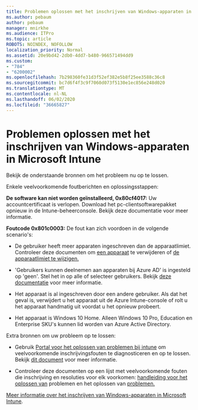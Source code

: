 ```yaml
---
title: Problemen oplossen met het inschrijven van Windows-apparaten in Microsoft Intune
ms.author: pebaum
author: pebaum
manager: mnirkhe
ms.audience: ITPro
ms.topic: article
ROBOTS: NOINDEX, NOFOLLOW
localization_priority: Normal
ms.assetid: 20e9bd42-2db0-4dd7-b480-966571494dd9
ms.custom:
- "784"
- "6200002"
ms.openlocfilehash: 7b298360fe31d3f52ef382e5b8f25ee3588c36c8
ms.sourcegitcommit: bc7d6f4f3c9f7060d073f5130e1ec856e248d020
ms.translationtype: MT
ms.contentlocale: nl-NL
ms.lasthandoff: 06/02/2020
ms.locfileid: "36665827"
---
```

# <a name="troubleshoot-issues-with-enrolling-windows-devices-in-microsoft-intune"></a>Problemen oplossen met het inschrijven van Windows-apparaten in Microsoft Intune

Bekijk de onderstaande bronnen om het probleem nu op te lossen.
  
Enkele veelvoorkomende foutberichten en oplossingsstappen:
  
 **De software kan niet worden geïnstalleerd, 0x80cf4017:** Uw accountcertificaat is verlopen. Download het pc-clientsoftwarepakket opnieuw in de Intune-beheerconsole. Bekijk deze documentatie voor meer informatie.
  
 **Foutcode 0x801c0003:** De fout kan zich voordoen in de volgende scenario's:
  
-  De gebruiker heeft meer apparaten ingeschreven dan de apparaatlimiet. Controleer deze documenten om [een apparaat](https://docs.microsoft.com/intune/devices-wipe) te verwijderen of [de apparaatlimiet te wijzigen.](https://docs.microsoft.com/intune/enrollment-restrictions-set#set-device-limit-restrictions)

-  'Gebruikers kunnen deelnemen aan apparaten bij Azure AD' is ingesteld op 'geen'. Stel het in op alle of selecteer gebruikers. Bekijk [deze documentatie](https://docs.microsoft.com/azure/active-directory/device-management-azure-portal#configure-device-settings) voor meer informatie.

-  Het apparaat is al ingeschreven door een andere gebruiker. Als dat het geval is, verwijdert u het apparaat uit de Azure Intune-console of rolt u het apparaat handmatig uit voordat u het opnieuw probeert.

-  Het apparaat is Windows 10 Home. Alleen Windows 10 Pro, Education en Enterprise SKU's kunnen lid worden van Azure Active Directory.

Extra bronnen om uw probleem op te lossen:
  
-  Gebruik [Portal voor het oplossen van problemen bij intune](https://devicemanagement.microsoft.com/#blade/Microsoft_Intune_DeviceSettings/TroubleshootBlade) om veelvoorkomende inschrijvingsfouten te diagnosticeren en op te lossen. Bekijk [dit document](https://docs.microsoft.com/intune/help-desk-operators) voor meer informatie.

-  Controleer deze documenten op een lijst met veelvoorkomende fouten die inschrijving en resoluties voor elk voorkomen: [handleiding voor het oplossen van](https://support.microsoft.com/help/4089533/troubleshooting-windows-device-enrollment-problems-in-microsoft-intune) problemen en het oplossen van [problemen.](https://docs.microsoft.com/intune-classic/troubleshoot/troubleshoot-device-enrollment-in-intune)

[Meer informatie over het inschrijven van Windows-apparaten in Microsoft Intune](https://docs.microsoft.com/intune/windows-enroll).
